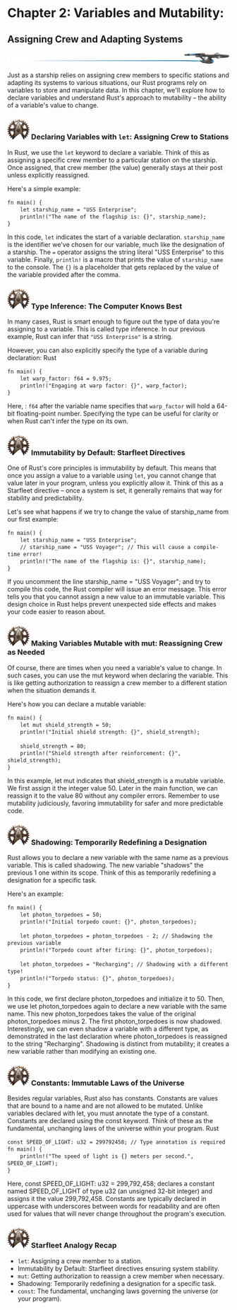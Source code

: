 # Chapter 2: Variables and Mutability: 
## Assigning Crew and Adapting Systems
![logo](Line_Header_Star_Trek.png) 

Just as a starship relies on assigning crew members to specific stations and adapting its systems to various situations, our Rust programs rely on variables to store and manipulate data. In this chapter, we'll explore how to declare variables and understand Rust's approach to mutability – the ability of a variable's value to change.

### ![logo](Star_Trek_icon.png) Declaring Variables with `let`: Assigning Crew to Stations

In Rust, we use the `let` keyword to declare a variable. Think of this as assigning a specific crew member to a particular station on the starship. Once assigned, that crew member (the value) generally stays at their post unless explicitly reassigned.

Here's a simple example:

```rust, editable
fn main() {
    let starship_name = "USS Enterprise";
    println!("The name of the flagship is: {}", starship_name);
}
```





In this code, `let` indicates the start of a variable declaration. `starship_name` is the identifier we've chosen for our variable, much like the designation of a starship. The `=` operator assigns the string literal "USS Enterprise" to this variable. Finally, `println!` is a macro that prints the value of `starship_name` to the console. The `{}` is a placeholder that gets replaced by the value of the variable provided after the comma.

### ![logo](Star_Trek_icon.png) Type Inference: The Computer Knows Best

In many cases, Rust is smart enough to figure out the type of data you're assigning to a variable. This is called type inference. In our previous example, Rust can infer that `"USS Enterprise"` is a string.

However, you can also explicitly specify the type of a variable during declaration:
Rust

```rust, editable
fn main() {
    let warp_factor: f64 = 9.975;
    println!("Engaging at warp factor: {}", warp_factor);
}
```

Here, : `f64` after the variable name specifies that `warp_factor` will hold a 64-bit floating-point number. Specifying the type can be useful for clarity or when Rust can't infer the type on its own.

### ![logo](Star_Trek_icon.png) Immutability by Default: Starfleet Directives

One of Rust's core principles is immutability by default. This means that once you assign a value to a variable using `let`, you cannot change that value later in your program, unless you explicitly allow it. Think of this as a Starfleet directive – once a system is set, it generally remains that way for stability and predictability.

Let's see what happens if we try to change the value of starship_name from our first example:


```rust, editable
fn main() {
    let starship_name = "USS Enterprise";
    // starship_name = "USS Voyager"; // This will cause a compile-time error!
    println!("The name of the flagship is: {}", starship_name);
}
```

If you uncomment the line starship_name = "USS Voyager"; and try to compile this code, the Rust compiler will issue an error message. This error tells you that you cannot assign a new value to an immutable variable. This design choice in Rust helps prevent unexpected side effects and makes your code easier to reason about.


### ![logo](Star_Trek_icon.png) Making Variables Mutable with mut:  Reassigning Crew as Needed

Of course, there are times when you need a variable's value to change. In such cases, you can use the mut keyword when declaring the variable. This is like getting authorization to reassign a crew member to a different station when the situation demands it.

Here's how you can declare a mutable variable:


```rust, editable
fn main() {
    let mut shield_strength = 50;
    println!("Initial shield strength: {}", shield_strength);

    shield_strength = 80;
    println!("Shield strength after reinforcement: {}", shield_strength);
}
```

In this example, let mut indicates that shield_strength is a mutable variable. We first assign it the integer value 50. Later in the main function, we can reassign it to the value 80 without any compiler errors. Remember to use mutability judiciously, favoring immutability for safer and more predictable code.

### ![logo](Star_Trek_icon.png) Shadowing: Temporarily Redefining a Designation

Rust allows you to declare a new variable with the same name as a previous variable. This is called shadowing. The new variable "shadows" the previous 1  one within its scope. Think of this as temporarily redefining a designation for a specific task.  


Here's an example:


```rust, editable
fn main() {
    let photon_torpedoes = 50;
    println!("Initial torpedo count: {}", photon_torpedoes);

    let photon_torpedoes = photon_torpedoes - 2; // Shadowing the previous variable
    println!("Torpedo count after firing: {}", photon_torpedoes);

    let photon_torpedoes = "Recharging"; // Shadowing with a different type!
    println!("Torpedo status: {}", photon_torpedoes);
}
```

In this code, we first declare photon_torpedoes and initialize it to 50. Then, we use let photon_torpedoes again to declare a new variable with the same name. This new photon_torpedoes takes the value of the original photon_torpedoes minus 2. The first photon_torpedoes is now shadowed. Interestingly, we can even shadow a variable with a different type, as demonstrated in the last declaration where photon_torpedoes is reassigned to the string "Recharging". Shadowing is distinct from mutability; it creates a new variable rather than modifying an existing one.

### ![logo](Star_Trek_icon.png) Constants: Immutable Laws of the Universe

Besides regular variables, Rust also has constants. Constants are values that are bound to a name and are not allowed to be mutated. Unlike variables declared with let, you must annotate the type of a constant. Constants are declared using the const keyword. Think of these as the fundamental, unchanging laws of the universe within your program.
Rust

```rust, editable
const SPEED_OF_LIGHT: u32 = 299792458; // Type annotation is required
fn main() {
    println!("The speed of light is {} meters per second.", SPEED_OF_LIGHT);
}
```

Here, const SPEED_OF_LIGHT: u32 = 299,792,458; declares a constant named SPEED_OF_LIGHT of type u32 (an unsigned 32-bit integer) and assigns it the value 299,792,458. Constants are typically declared in uppercase with underscores between words for readability and are often used for values that will never change throughout the program's execution.

### ![logo](Star_Trek_icon.png) Starfleet Analogy Recap

 -   `let`: Assigning a crew member to a station.
 -   Immutability by Default: Starfleet directives ensuring system stability.
 -   `mut`: Getting authorization to reassign a crew member when necessary.
 -   Shadowing: Temporarily redefining a designation for a specific task.
 -   `const`: The fundamental, unchanging laws governing the universe (or your program).
